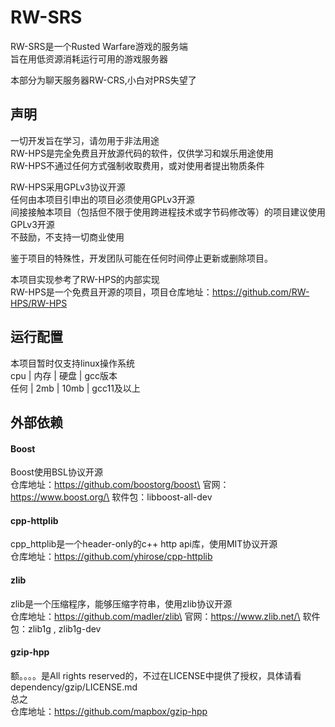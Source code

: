 # RW-SRS
RW-SRS是一个Rusted Warfare游戏的服务端\
旨在用低资源消耗运行可用的游戏服务器

本部分为聊天服务器RW-CRS,小白对PRS失望了

## 声明
一切开发旨在学习，请勿用于非法用途\
RW-HPS是完全免费且开放源代码的软件，仅供学习和娱乐用途使用\
RW-HPS不通过任何方式强制收取费用，或对使用者提出物质条件

RW-HPS采用GPLv3协议开源\
    任何由本项目引申出的项目必须使用GPLv3开源\
    间接接触本项目（包括但不限于使用跨进程技术或字节码修改等）的项目建议使用GPLv3开源\
    不鼓励，不支持一切商业使用

鉴于项目的特殊性，开发团队可能在任何时间停止更新或删除项目。

本项目实现参考了RW-HPS的内部实现\
RW-HPS是一个免费且开源的项目，项目仓库地址：https://github.com/RW-HPS/RW-HPS

## 运行配置
本项目暂时仅支持linux操作系统\
    cpu   |  内存  |  硬盘  |  gcc版本  \
    任何   |  2mb  |  10mb  | gcc11及以上

## 外部依赖

#### Boost
Boost使用BSL协议开源\
仓库地址：https://github.com/boostorg/boost\
官网：https://www.boost.org/\
软件包：libboost-all-dev

#### cpp-httplib
cpp_httplib是一个header-only的c++ http api库，使用MIT协议开源\
仓库地址：https://github.com/yhirose/cpp-httplib

#### zlib
zlib是一个压缩程序，能够压缩字符串，使用zlib协议开源\
仓库地址：https://github.com/madler/zlib\
官网：https://www.zlib.net/\
软件包：zlib1g , zlib1g-dev

#### gzip-hpp
额。。。。是All rights reserved的，不过在LICENSE中提供了授权，具体请看\
dependency/gzip/LICENSE.md\
总之\
仓库地址：https://github.com/mapbox/gzip-hpp

